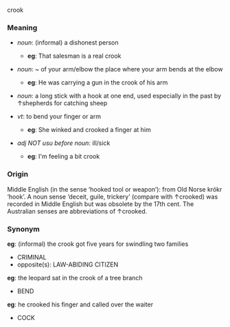 crook
### Meaning
+ _noun_: (informal) a dishonest person
	+ __eg__: That salesman is a real crook
+ _noun_: ~ of your arm/elbow the place where your arm bends at the elbow
	+ __eg__: He was carrying a gun in the crook of his arm
+ _noun_: a long stick with a hook at one end, used especially in the past by ↑shepherds for catching sheep

+ _vt_: to bend your finger or arm
	+ __eg__: She winked and crooked a finger at him

+ _adj NOT usu before noun_: ill/sick
	+ __eg__: I'm feeling a bit crook

### Origin

Middle English (in the sense ‘hooked tool or weapon’): from Old Norse krókr ‘hook’. A noun sense ‘deceit, guile, trickery’ (compare with ↑crooked) was recorded in Middle English but was obsolete by the 17th cent. The Australian senses are abbreviations of ↑crooked.

### Synonym

__eg__: (informal) the crook got five years for swindling two families

+ CRIMINAL
+ opposite(s): LAW-ABIDING CITIZEN

__eg__: the leopard sat in the crook of a tree branch

+ BEND

__eg__: he crooked his finger and called over the waiter

+ COCK


